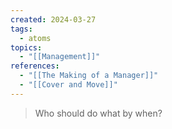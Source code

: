 ```yaml
---
created: 2024-03-27
tags:
  - atoms
topics:
  - "[[Management]]"
references:
  - "[[The Making of a Manager]]"
  - "[[Cover and Move]]"
---
```

> Who should do what by when?
